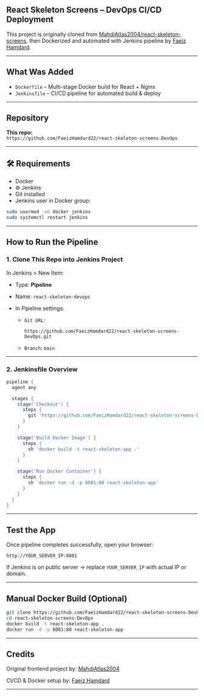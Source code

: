 ## React Skeleton Screens – DevOps CI/CD Deployment

This project is originally cloned from [MahdiAtlas2004/react-skeleton-screens](https://github.com/MahdiAtlas2004/react-skeleton-screens), then Dockerized and automated with Jenkins pipeline by [Faeiz Hamdard](https://github.com/FaeizHamdard22).

---

##  What Was Added

-  `Dockerfile` – Multi-stage Docker build for React + Nginx
-  `Jenkinsfile` – CI/CD pipeline for automated build & deploy

---

##  Repository

**This repo:**  
`https://github.com/FaeizHamdard22/react-skeleton-screens-DevOps`

---

## 🛠 Requirements

-  Docker
- ⚙ Jenkins
-  Git installed
-  Jenkins user in Docker group:
  ```bash
  sudo usermod -aG docker jenkins
  sudo systemctl restart jenkins
````

---

##  How to Run the Pipeline

### 1. Clone This Repo into Jenkins Project

In Jenkins > New Item:

* Type: **Pipeline**
* Name: `react-skeleton-devops`
* In Pipeline settings:

  * `Git URL`:

    ```
    https://github.com/FaeizHamdard22/react-skeleton-screens-DevOps.git
    ```
  * `Branch`: `main`

---

### 2. Jenkinsfile Overview

```groovy
pipeline {
  agent any

  stages {
    stage('Checkout') {
      steps {
        git 'https://github.com/FaeizHamdard22/react-skeleton-screens-DevOps.git'
      }
    }

    stage('Build Docker Image') {
      steps {
        sh 'docker build -t react-skeleton-app .'
      }
    }

    stage('Run Docker Container') {
      steps {
        sh 'docker run -d -p 8081:80 react-skeleton-app'
      }
    }
  }
}
```

---

##  Test the App

Once pipeline completes successfully, open your browser:

```text
http://YOUR_SERVER_IP:8081
```

If Jenkins is on public server → replace `YOUR_SERVER_IP` with actual IP or domain.

---

##  Manual Docker Build (Optional)

```bash
git clone https://github.com/FaeizHamdard22/react-skeleton-screens-DevOps.git
cd react-skeleton-screens-DevOps
docker build -t react-skeleton-app .
docker run -d -p 8081:80 react-skeleton-app
```

---

## Credits

Original frontend project by:
[MahdiAtlas2004](https://github.com/MahdiAtlas2004/react-skeleton-screens)

CI/CD & Docker setup by:
[Faeiz Hamdard](https://github.com/FaeizHamdard22)

---

